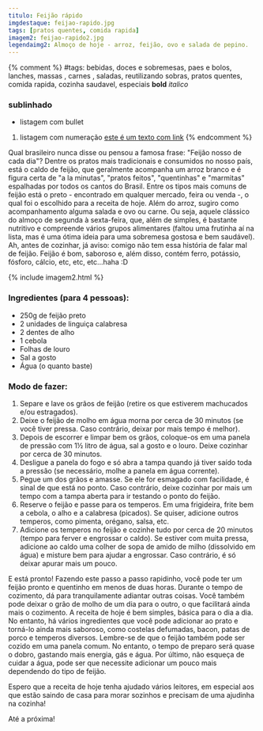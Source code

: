 ```yaml
---
titulo: Feijão rápido
imgdestaque: feijao-rapido.jpg
tags: [pratos quentes, comida rapida]
imagem2: feijao-rapido2.jpg
legendaimg2: Almoço de hoje - arroz, feijão, ovo e salada de pepino.
---
```

{% comment %}
#tags: bebidas, doces e sobremesas, paes e bolos, lanches, massas , carnes , saladas, reutilizando sobras, pratos quentes, comida rapida, cozinha saudavel, especiais
**bold**
*italico*
### sublinhado
* listagem com bullet
1. listagem com numeração
[este é um texto com link](https://www.enderecodolink.com)
{% endcomment %}

Qual brasileiro nunca disse ou pensou a famosa frase: "Feijão nosso de cada dia"? Dentre os pratos mais tradicionais e consumidos no nosso país, está o caldo de feijão, que geralmente acompanha um arroz branco e é figura certa de "a la minutas", "pratos feitos", "quentinhas" e "marmitas" espalhadas por todos os cantos do Brasil. Entre os tipos mais comuns de feijão está o preto - encontrado em qualquer mercado, feira ou venda -, o qual foi o escolhido para a receita de hoje. Além do arroz, sugiro como acompanhamento alguma salada e ovo ou carne. Ou seja, aquele clássico do almoço de segunda à sexta-feira, que, além de simples, é bastante nutritivo e compreende vários grupos alimentares (faltou uma frutinha aí na lista, mas é uma ótima ideia para uma sobremesa gostosa e bem saudável). Ah, antes de cozinhar, já aviso: comigo não tem essa história de falar mal de feijão. Feijão é bom, saboroso e, além disso, contém ferro, potássio, fósforo, cálcio, etc, etc, etc...haha :D

{% include imagem2.html %}

### Ingredientes (para 4 pessoas):

* 250g de feijão preto
* 2 unidades de linguiça calabresa 
* 2 dentes de alho
* 1 cebola 
* Folhas de louro
* Sal a gosto
* Água (o quanto baste)

### Modo de fazer:

1. Separe e lave os grãos de feijão (retire os que estiverem machucados e/ou estragados). 
2. Deixe o feijão de molho em água morna por cerca de 30 minutos (se você tiver pressa. Caso contrário, deixar por mais tempo é melhor). 
3. Depois de escorrer e limpar bem os grãos, coloque-os em uma panela de pressão com 1½ litro de água, sal a gosto e o louro. Deixe cozinhar por cerca de 30 minutos.
4. Desligue a panela do fogo e só abra a tampa quando já tiver saído toda a pressão (se necessário, molhe a panela em água corrente). 
5. Pegue um dos grãos e amasse. Se ele for esmagado com facilidade, é sinal de que está no ponto. Caso contrário, deixe cozinhar por mais um tempo com a tampa aberta para ir testando o ponto do feijão. 
6. Reserve o feijão e passe para os temperos. Em uma frigideira, frite bem a cebola, o alho e a calabresa (picados). Se quiser, adicione outros temperos, como pimenta, orégano, salsa, etc.
7. Adicione os temperos no feijão e cozinhe tudo por cerca de 20 minutos (tempo para ferver e engrossar o caldo). Se estiver com muita pressa, adicione ao caldo uma colher de sopa de amido de milho (dissolvido em água) e misture bem para ajudar a engrossar. Caso contrário, é só deixar apurar mais um pouco. 

E está pronto! Fazendo este passo a passo rapidinho, você pode ter um feijão pronto e quentinho em menos de duas horas. Durante o tempo de cozimento, dá para tranquilamente adiantar outras coisas. Você também pode deixar o grão de molho de um dia para o outro, o que facilitará ainda mais o cozimento. A receita de hoje é bem simples, básica para o dia a dia. No entanto, há vários ingredientes que você pode adicionar ao prato e torná-lo ainda mais saboroso, como costelas defumadas, bacon, patas de porco e temperos diversos. Lembre-se de que o feijão também pode ser cozido em uma panela comum. No entanto, o tempo de preparo será quase o dobro, gastando mais energia, gás e água. Por último, não esqueça de cuidar a água, pode ser que necessite adicionar um pouco mais dependendo do tipo de feijão. 

Espero que a receita de hoje tenha ajudado vários leitores, em especial aos que estão saindo de casa para morar sozinhos e precisam de uma ajudinha na cozinha!

Até a próxima!

